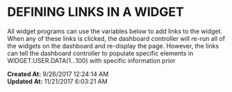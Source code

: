 # DEFINING LINKS IN A WIDGET

All widget programs can use the variables below to add links to the widget. When any of these links is clicked, the dashboard controller will re-run all of the widgets on the dashboard and re-display the page. However, the links can tell the dashboard controller to populate specific elements in WIDGET.USER.DATA(1…100) with specific information prior  

**Created At:** 9/26/2017 12:24:14 AM  
**Updated At:** 11/21/2017 6:03:21 AM  

